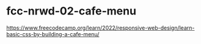 # fcc-nrwd-02-cafe-menu

https://www.freecodecamp.org/learn/2022/responsive-web-design/learn-basic-css-by-building-a-cafe-menu/